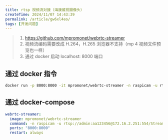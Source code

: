 ```yaml
---
title: rtsp 视频流对接（海康威视摄像头）
createTime: 2024/11/07 14:43:39
permalink: /article/gw6xl4eo/
tags: [开发问题]
---
```


> 1.  https://github.com/mpromonet/webrtc-streamer
> 2.  视频流编码需要改成 H.264，H.265 浏览器不支持（mp 4 视频文件预览也一样）
> 3.  通过 docker 启动 localhost: 8000 端口

## 通过 docker 指令

```bash
docker run -p 8000:8000 -it mpromonet/webrtc-streamer -n raspicam -u rtsp://admin:aa123456@172.16.2.251:554/Streaming/Channels/101
```

## 通过 docker-compose

```yaml
webrtc-streamer:
  image: mpromonet/webrtc-streamer
  command: -n raspicam -u rtsp://admin:aa123456@172.16.2.251:554/Streaming/Channels/101
  ports: "8000:8000"
  restart: always
```
